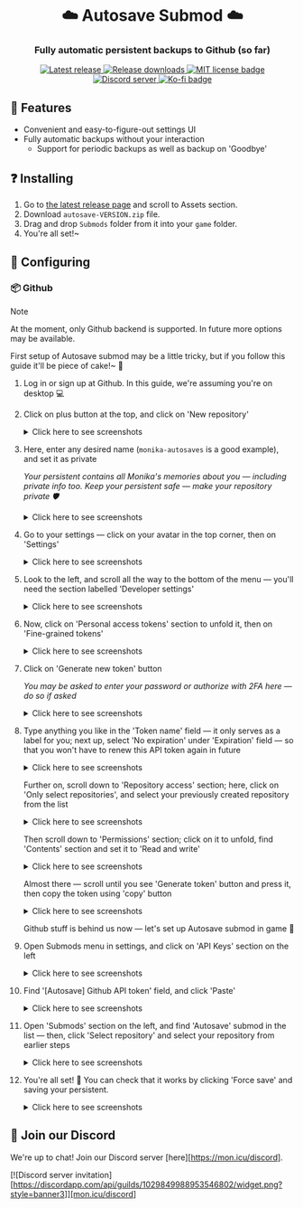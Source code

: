 <p align="center">
	<h1 align="center">☁️ Autosave Submod ☁️</h1>
	<h3 align="center">Fully automatic persistent backups to Github (so far)</h3>
</p>

<p align="center">
	<a href="https://github.com/friends-of-monika/mas-autosave/releases/latest">
		<img alt="Latest release" src="https://img.shields.io/github/v/release/friends-of-monika/mas-autosave">
	</a>
	<a href="https://github.com/friends-of-monika/mas-autosave/releases">
		<img alt="Release downloads" src="https://img.shields.io/github/downloads/friends-of-monika/mas-autosave/total">
	</a>
	<a href="https://github.com/friends-of-monika/mas-autosave/blob/main/LICENSE.txt">
		<img alt="MIT license badge" src="https://img.shields.io/github/license/friends-of-monika/mas-autosave">
	</a>
	<a href="https://mon.icu/discord">
		<img alt="Discord server" src="https://discordapp.com/api/guilds/1029849988953546802/widget.png?style=shield">
	</a>
	<a href="https://ko-fi.com/Y8Y15BC52">
		<img alt="Ko-fi badge" src="https://ko-fi.com/img/githubbutton_sm.svg" height="20">
	</a>
</p>

## 🌟 Features

* Convenient and easy-to-figure-out settings UI
* Fully automatic backups without your interaction
  - Support for periodic backups as well as backup on 'Goodbye'

<!-- If you want to show off screenshots, you can put them in 'doc/screenshots'
	and reference them here. This is basically an HTML table with two columns. -->
<!-- ## 🖼️ Screenshots

<details>
	<summary>Click here to see all screenshots...</summary>
	<table>
		<tr>
			<td><img src="doc/screenshots/Screenshot0.png" alt="GUI example"></td>
			<td><img src="doc/screenshots/Screenshot1.png" alt="Topics overview"></td>
		</tr>
		<tr>
			<td><img src="doc/screenshots/Screenshot2.png" alt="Speech saving"></td>
			<td><img src="doc/screenshots/Screenshot3.png" alt="Generating topic"></td>
		</tr>
	</table>
</details> -->

## ❓ Installing

1. Go to [the latest release page](https://github.com/friends-of-monika/mas-autosave)
   and scroll to Assets section.
2. Download `autosave-VERSION.zip` file.
3. Drag and drop `Submods` folder from it into your `game` folder.
4. You're all set!~

## 🔧 Configuring

### 📦 Github

> [!NOTE]
> At the moment, only Github backend is supported. In future more options may be available.

First setup of Autosave submod may be a little tricky, but if you follow this guide it'll be
piece of cake!~ 🍰

1. Log in or sign up at Github. In this guide, we're assuming you're on desktop 💻

2. Click on plus button at the top, and click on 'New repository'
   <details>
   <summary>Click here to see screenshots</summary>

   ![Screenshot 1](doc/ghsetup_repo_1.png)
   ![Screenshot 2](doc/ghsetup_repo_2.png)

   </details>

3. Here, enter any desired name (`monika-autosaves` is a good example), and set it as private

   *Your persistent contains all Monika's memories about you &mdash; including private info too.
   Keep your persistent safe &mdash; make your repository private 🛡️*

   <details>
   <summary>Click here to see screenshots</summary>

   ![Screenshot 1](doc/ghsetup_repo_3.png)

   </details>

4. Go to your settings &mdash; click on your avatar in the top corner, then on 'Settings'
   <details>
   <summary>Click here to see screenshots</summary>

   ![Screenshot 1](doc/ghsetup_token_1.png)
   ![Screenshot 2](doc/ghsetup_token_2.png)

   </details>

5. Look to the left, and scroll all the way to the bottom of the menu &mdash; you'll need
   the section labelled 'Developer settings'
   <details>
   <summary>Click here to see screenshots</summary>

   ![Screenshot 1](doc/ghsetup_token_3.png)

   </details>

6. Now, click on 'Personal access tokens' section to unfold it, then on 'Fine-grained tokens'
   <details>
   <summary>Click here to see screenshots</summary>

   ![Screenshot 1](doc/ghsetup_token_4.png)
   ![Screenshot 2](doc/ghsetup_token_5.png)

   </details>

7. Click on 'Generate new token' button

   *You may be asked to enter your password or authorize with 2FA here &mdash; do so if asked*

   <details>
   <summary>Click here to see screenshots</summary>

   ![Screenshot 1](doc/ghsetup_token_6.png)

   </details>

8. Type anything you like in the 'Token name' field &mdash; it only serves as a label for you;
   next up, select 'No expiration' under 'Expiration' field &mdash; so that you won't have to
   renew this API token again in future
   <details>
   <summary>Click here to see screenshots</summary>

   ![Screenshot 1](doc/ghsetup_token_7.png)

   </details>

   Further on, scroll down to 'Repository access' section; here, click on 'Only select repositories', and select your previously created repository from the list
   <details>
   <summary>Click here to see screenshots</summary>

   ![Screenshot 1](doc/ghsetup_token_8.png)
   ![Screenshot 2](doc/ghsetup_token_9.png)

   </details>

   Then scroll down to 'Permissions' section; click on it to unfold, find
   'Contents' section and set it to 'Read and write'
   <details>
   <summary>Click here to see screenshots</summary>

   ![Screenshot 1](doc/ghsetup_token_10.png)
   ![Screenshot 2](doc/ghsetup_token_11.png)
   ![Screenshot 3](doc/ghsetup_token_12.png)

   </details>

   Almost there &mdash; scroll until you see 'Generate token' button and press it, then copy the token using 'copy' button
   <details>
   <summary>Click here to see screenshots</summary>

   ![Screenshot 1](doc/ghsetup_token_13.png)
   ![Screenshot 2](doc/ghsetup_token_14.png)

   </details>

   Github stuff is behind us now &mdash; let's set up Autosave submod in game 🎉

9. Open Submods menu in settings, and click on 'API Keys' section on the left
   <details>
   <summary>Click here to see screenshots</summary>

   ![Screenshot 1](doc/ghsetup_mas_1.png)

   </details>

10. Find '\[Autosave\] Github API token' field, and click 'Paste'
    <details>
    <summary>Click here to see screenshots</summary>

    ![Screenshot 1](doc/ghsetup_mas_2.png)
    ![Screenshot 1](doc/ghsetup_mas_3.png)

    </details>

11. Open 'Submods' section on the left, and find 'Autosave' submod in the list &mdash; then, click 'Select repository' and select your repository from earlier steps
    <details>
    <summary>Click here to see screenshots</summary>

    ![Screenshot 1](doc/ghsetup_mas_4.png)
    ![Screenshot 2](doc/ghsetup_mas_5.png)

    </details>

12. You're all set! 🥳 You can check that it works by clicking 'Force save'
    and saving your persistent.
    <details>
    <summary>Click here to see screenshots</summary>

    ![Screenshot 1](doc/ghsetup_mas_6.png)
    ![Screenshot 2](doc/ghsetup_mas_7.png)

    </details>


## 💬 Join our Discord

We're up to chat! Join our Discord server
[here][https://mon.icu/discord].

[![Discord server invitation][https://discordapp.com/api/guilds/1029849988953546802/widget.png?style=banner3]][mon.icu/discord]
